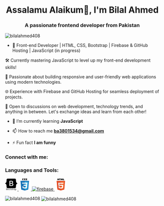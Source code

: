 <h1 align="center">Assalamu Alaikum👋, I'm Bilal Ahmed</h1>
<h3 align="center">A passionate frontend developer from Pakistan</h3>

<p align="left"> <img height="200px" weight="200px" src="https://img.freepik.com/free-vector/developers-computer-smartphone-working-single-page-app-tiny-people-single-page-application-spa-web-page-web-development-trend-concept-bright-vibrant-violet-isolated-illustration_335657-984.jpg?size=626&ext=jpg&ga=GA1.1.592598397.1709753105&semt=ais" alt="bilalahmed408" /> </p>

- 👋 Front-end Developer | HTML, CSS, Bootstrap | Firebase & GitHub Hosting | JavaScript (in progress)

🛠️ Currently mastering JavaScript to level up my front-end development skills!

🚀 Passionate about building responsive and user-friendly web applications using modern technologies.

🌐 Experience with Firebase and GitHub Hosting for seamless deployment of projects.

💬 Open to discussions on web development, technology trends, and anything in between. Let's exchange ideas and learn from each other!

- 🌱 I’m currently learning **JavaScript**

- 📫 How to reach me **ba3801534@gmail.com**

- ⚡ Fun fact **I am funny**

<h3 align="left">Connect with me:</h3>
<p align="left">
</p>

<h3 align="left">Languages and Tools:</h3>
<p align="left"> <a href="https://getbootstrap.com" target="_blank" rel="noreferrer"> <img src="https://raw.githubusercontent.com/devicons/devicon/master/icons/bootstrap/bootstrap-plain-wordmark.svg" alt="bootstrap" width="40" height="40"/> </a> <a href="https://www.w3schools.com/css/" target="_blank" rel="noreferrer"> <img src="https://raw.githubusercontent.com/devicons/devicon/master/icons/css3/css3-original-wordmark.svg" alt="css3" width="40" height="40"/> </a> <a href="https://firebase.google.com/" target="_blank" rel="noreferrer"> <img src="https://www.vectorlogo.zone/logos/firebase/firebase-icon.svg" alt="firebase" width="40" height="40"/> </a> <a href="https://www.w3.org/html/" target="_blank" rel="noreferrer"> <img src="https://raw.githubusercontent.com/devicons/devicon/master/icons/html5/html5-original-wordmark.svg" alt="html5" width="40" height="40"/> </a> </p>

<p><img align="left" src="https://github-readme-stats.vercel.app/api/top-langs?username=bilalahmed408&show_icons=true&locale=en&layout=compact" alt="bilalahmed408" /></p>

<p>&nbsp;<img align="center" src="https://github-readme-stats.vercel.app/api?username=bilalahmed408&show_icons=true&locale=en" alt="bilalahmed408" /></p>
